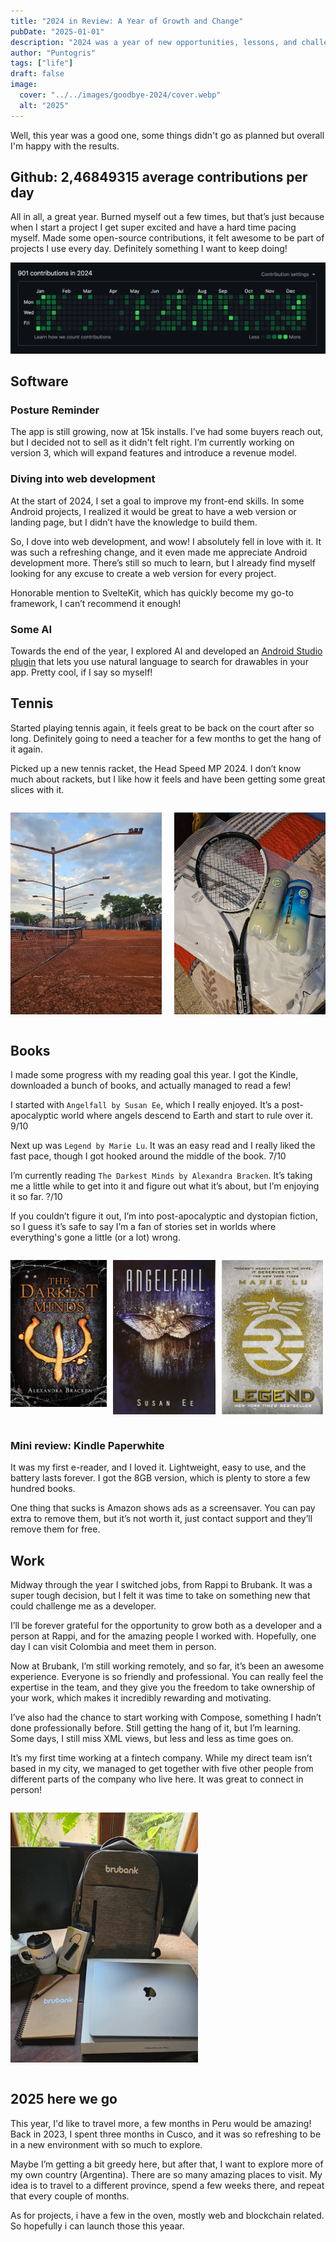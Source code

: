 ```yaml
---
title: "2024 in Review: A Year of Growth and Change"
pubDate: "2025-01-01"
description: "2024 was a year of new opportunities, lessons, and challenges. Here’s to an even better 2025!"
author: "Puntogris"
tags: ["life"]
draft: false
image:
  cover: "../../images/goodbye-2024/cover.webp"
  alt: "2025"
---
```


Well, this year was a good one, some things didn't go as planned but overall I'm happy with the results.

## Github: 2,46849315 average contributions per day

All in all, a great year. Burned myself out a few times, but that’s just because when I start a project I get super excited and have a hard time pacing myself.
Made some open-source contributions, it felt awesome to be part of projects I use every day. Definitely something I want to keep doing!

![Github](../../images/goodbye-2024/github-contributions.webp)

## Software

### Posture Reminder

The app is still growing, now at 15k installs. I’ve had some buyers reach out, but I decided not to sell as it didn't felt right. I’m currently working on version 3, which will expand features and introduce a revenue model.

### Diving into web development

At the start of 2024, I set a goal to improve my front-end skills. In some Android projects, I realized it would be great to have a web version or landing page, but I didn’t have the knowledge to build them.

So, I dove into web development, and wow! I absolutely fell in love with it. It was such a refreshing change, and it even made me appreciate Android development more. There’s still so much to learn, but I already find myself looking for any excuse to create a web version for every project.

Honorable mention to SvelteKit, which has quickly become my go-to framework, I can’t recommend it enough!

### Some AI

Towards the end of the year, I explored AI and developed an [Android Studio plugin](https://github.com/puntogris/telescope) that lets you use natural language to search for drawables in your app. Pretty cool, if I say so myself!

## Tennis

Started playing tennis again, it feels great to be back on the court after so long. Definitely going to need a teacher for a few months to get the hang of it again.

Picked up a new tennis racket, the Head Speed MP 2024. I don’t know much about rackets, but I like how it feels and have been getting some great slices with it.

<div style="display: flex; gap: 20px; max-width: 600px;">

![Tennis court](../../images/goodbye-2024/tennis-court.webp)

![Tennis racket](../../images/goodbye-2024/tennis-racket.webp)

</div>

## Books

I made some progress with my reading goal this year. I got the Kindle, downloaded a bunch of books, and actually managed to read a few!

I started with `Angelfall by Susan Ee`, which I really enjoyed. It’s a post-apocalyptic world where angels descend to Earth and start to rule over it. 9/10

Next up was `Legend by Marie Lu`. It was an easy read and I really liked the fast pace, though I got hooked around the middle of the book. 7/10

I’m currently reading `The Darkest Minds by Alexandra Bracken`. It’s taking me a little while to get into it and figure out what it’s about, but I’m enjoying it so far. ?/10

If you couldn’t figure it out, I’m into post-apocalyptic and dystopian fiction, so I guess it’s safe to say I’m a fan of stories set in worlds where everything's gone a little (or a lot) wrong.

<div style="display: flex; gap: 10px; max-width: 500px;">

![Legend](../../images/goodbye-2024/book-darkest-minds.jpg)

![Legend](../../images/goodbye-2024/book-angelfall.jpg)

![Legend](../../images/goodbye-2024/book-legend.jpg)

</div>

### Mini review: Kindle Paperwhite

It was my first e-reader, and I loved it. Lightweight, easy to use, and the battery lasts forever.
I got the 8GB version, which is plenty to store a few hundred books.

One thing that sucks is Amazon shows ads as a screensaver. You can pay extra to remove them, but it’s not worth it, just contact support and they’ll remove them for free.

## Work

Midway through the year I switched jobs, from Rappi to Brubank. It was a super tough decision, but I felt it was time to take on something new that could challenge me as a developer.

I’ll be forever grateful for the opportunity to grow both as a developer and a person at Rappi, and for the amazing people I worked with. Hopefully, one day I can visit Colombia and meet them in person.

Now at Brubank, I’m still working remotely, and so far, it’s been an awesome experience. Everyone is so friendly and professional. You can really feel the expertise in the team, and they give you the freedom to take ownership of your work, which makes it incredibly rewarding and motivating.

I’ve also had the chance to start working with Compose, something I hadn’t done professionally before. Still getting the hang of it, but I’m learning. Some days, I still miss XML views, but less and less as time goes on.

It’s my first time working at a fintech company. While my direct team isn’t based in my city, we managed to get together with five other people from different parts of the company who live here. It was great to connect in person!

<div style="display: flex; gap: 20px; max-width: 300px;">

![Brubank](../../images/goodbye-2024/brubank.webp)

</div>

## 2025 here we go

This year, I'd like to travel more, a few months in Peru would be amazing! Back in 2023, I spent three months in Cusco, and it was so refreshing to be in a new environment with so much to explore.

Maybe I’m getting a bit greedy here, but after that, I want to explore more of my own country (Argentina). There are so many amazing places to visit. My idea is to travel to a different province, spend a few weeks there, and repeat that every couple of months.

As for projects, i have a few in the oven, mostly web and blockchain related. So hopefully i can launch those this yeaar.
